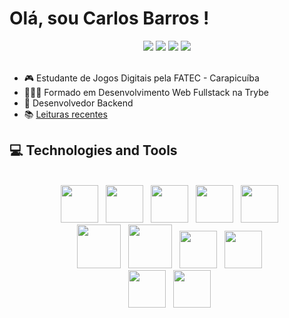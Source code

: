 # Olá, sou **Carlos Barros** !

<div align="center">
<a href="https://www.linkedin.com/in/ocarlosbarros" target="_blank"><img src="https://img.shields.io/badge/-LinkedIn-%230077B5?style=for-the-badge&logo=linkedin&logoColor=white" target="_blank"></a>
<a href="https://www.youtube.com/channel/UC1xY9hXr4h_77rfKKk-i3Vg" target="_blank"><img src="https://img.shields.io/badge/YouTube-FF0000?style=for-the-badge&logo=youtube&logoColor=white" target="_blank"></a>
<a href="https://www.instagram.com/ocarlosbarrosdev/" target="_blank"><img src="https://img.shields.io/badge/-Instagram-%23E4405F?style=for-the-badge&logo=instagram&logoColor=white" target="_blank"></a>
<a href = "mailto:carlosbarros.dev@hotmail.com"><img src="https://img.shields.io/badge/Outlook-0078D4?style=for-the-badge&logo=microsoft-outlook&logoColor=white" target="_blank"></a>
</div>

<br />

- :video_game: Estudante de Jogos Digitais pela FATEC - Carapicuíba
- 👨🏾‍🎓 Formado em Desenvolvimento Web Fullstack na Trybe
- :seedling: Desenvolvedor Backend
- :books: [Leituras recentes](https://www.skoob.com.br/usuario/9023426)

## 💻 Technologies and Tools

<div align="center">

<br/>
<img style="margin-left:8px" width="60em" src="https://cdn.jsdelivr.net/gh/devicons/devicon/icons/dotnetcore/dotnetcore-original.svg" />
<img style="margin-left:8px" width="60em" src="https://cdn.jsdelivr.net/gh/devicons/devicon/icons/csharp/csharp-original.svg" />
<img style="margin-left:8px;" width="60em" src="https://cdn.jsdelivr.net/gh/devicons/devicon@latest/icons/nodejs/nodejs-original-wordmark.svg" />
<img style="margin-left:8px" width="60em" src="https://cdn.jsdelivr.net/gh/devicons/devicon/icons/javascript/javascript-original.svg" />
<img style="margin-left:8px" width="60em" src="https://cdn.jsdelivr.net/gh/devicons/devicon/icons/typescript/typescript-plain.svg" />

<br/>

<img style="margin-left:8px" width="70em" src="https://cdn.jsdelivr.net/gh/devicons/devicon/icons/html5/html5-original-wordmark.svg" />
<img style="margin-left:8px" width="70em"src="https://cdn.jsdelivr.net/gh/devicons/devicon/icons/css3/css3-original-wordmark.svg" />
<img style="margin-left:8px" width="60em" src="https://cdn.jsdelivr.net/gh/devicons/devicon/icons/react/react-original-wordmark.svg" />
<img style="margin-left:8px" width="60em" src="https://cdn.jsdelivr.net/gh/devicons/devicon/icons/redux/redux-original.svg" />

<br/>
<img style="margin-left:8px" width="60em" src="https://cdn.jsdelivr.net/gh/devicons/devicon/icons/jest/jest-plain.svg" />
<img style="margin-left:8px" width="60em" src="https://cdn.jsdelivr.net/gh/devicons/devicon/icons/docker/docker-original-wordmark.svg" />
</div>

